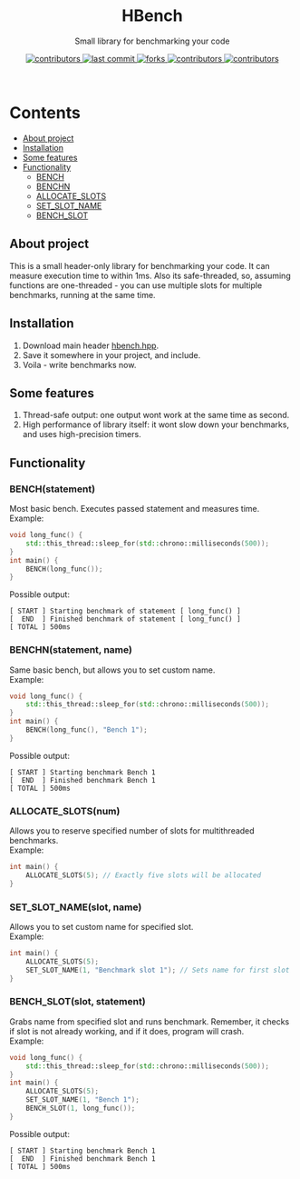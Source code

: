 <div align="center">
    <h1>HBench</h1>
    <p>Small library for benchmarking your code</p>
    <p>
        <a href="https://github.com/randommfs/HBench/graphs/contributors">
            <img src="https://img.shields.io/github/contributors/HyperWinX/HBench" alt="contributors"/>
        </a>
        <a href="https://github.com/randommfs/HBench/commits/master">
            <img src="https://img.shields.io/github/last-commit/HyperWinX/HBench" alt="last commit"/>
        </a>
        <a href="https://github.com/randommfs/HBench/network/members">
            <img src="https://img.shields.io/github/forks/randommfs/HBench" alt="forks"/>
        </a>
        <a href="https://github.com/randommfs/HBench/stargazers">
            <img src="https://img.shields.io/github/stars/randommfs/HBench" alt="contributors"/>
        </a>
        <a href="https://github.com/randommfs/HBench/issues">
            <img src="https://img.shields.io/github/issues/randommfs/HBench" alt="contributors"/>
        </a>
    </p>
</div>
<br/>

# Contents
- [About project](#about-project)
- [Installation](#installation)
- [Some features](#some-features)
- [Functionality](#functionality)
    - [BENCH](#benchstatement)
    - [BENCHN](#benchstatement)
    - [ALLOCATE_SLOTS](#allocate_slotsnum)
    - [SET_SLOT_NAME](#set_slot_nameslot-name)
    - [BENCH_SLOT](#bench_slotslot-statement)

## About project
This is a small header-only library for benchmarking your code. It can measure execution time to within 1ms. Also its safe-threaded, so, assuming functions are one-threaded - you can use multiple slots for multiple benchmarks, running at the same time.

## Installation
1. Download main header [hbench.hpp](hbench.hpp).
2. Save it somewhere in your project, and include.
3. Voila - write benchmarks now.

## Some features
1. Thread-safe output: one output wont work at the same time as second.
2. High performance of library itself: it wont slow down your benchmarks, and uses high-precision timers.

## Functionality

### BENCH(statement)
Most basic bench. Executes passed statement and measures time.  
Example:
```c++
void long_func() {
    std::this_thread::sleep_for(std::chrono::milliseconds(500));
}
int main() {
    BENCH(long_func());
}
```
Possible output:
```
[ START ] Starting benchmark of statement [ long_func() ]
[  END  ] Finished benchmark of statement [ long_func() ]
[ TOTAL ] 500ms
```
### BENCHN(statement, name)
Same basic bench, but allows you to set custom name.  
Example:
```c++
void long_func() {
    std::this_thread::sleep_for(std::chrono::milliseconds(500));
}
int main() {
    BENCH(long_func(), "Bench 1");
}
```
Possible output:
```
[ START ] Starting benchmark Bench 1
[  END  ] Finished benchmark Bench 1
[ TOTAL ] 500ms
```

### ALLOCATE_SLOTS(num)
Allows you to reserve specified number of slots for multithreaded benchmarks.  
Example:
```c++
int main() {
    ALLOCATE_SLOTS(5); // Exactly five slots will be allocated
}
```

### SET_SLOT_NAME(slot, name)
Allows you to set custom name for specified slot.  
Example:
```c++
int main() {
    ALLOCATE_SLOTS(5);
    SET_SLOT_NAME(1, "Benchmark slot 1"); // Sets name for first slot
}
```

### BENCH_SLOT(slot, statement)
Grabs name from specified slot and runs benchmark. Remember, it checks if slot is not already working, and if it does, program will crash.  
Example:
```c++
void long_func() {
    std::this_thread::sleep_for(std::chrono::milliseconds(500));
}
int main() {
    ALLOCATE_SLOTS(5);
    SET_SLOT_NAME(1, "Bench 1");
    BENCH_SLOT(1, long_func());
}
```
Possible output:
```
[ START ] Starting benchmark Bench 1
[  END  ] Finished benchmark Bench 1
[ TOTAL ] 500ms
```